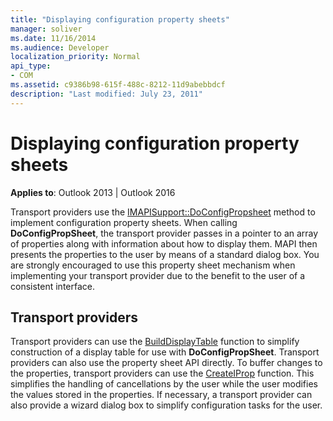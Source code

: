 ```yaml
---
title: "Displaying configuration property sheets"
manager: soliver
ms.date: 11/16/2014
ms.audience: Developer
localization_priority: Normal
api_type:
- COM
ms.assetid: c9386b98-615f-488c-8212-11d9abebbdcf
description: "Last modified: July 23, 2011"
---
```


# Displaying configuration property sheets

**Applies to**: Outlook 2013 | Outlook 2016 
  
Transport providers use the [IMAPISupport::DoConfigPropsheet](imapisupport-doconfigpropsheet.md) method to implement configuration property sheets. When calling **DoConfigPropSheet**, the transport provider passes in a pointer to an array of properties along with information about how to display them. MAPI then presents the properties to the user by means of a standard dialog box. You are strongly encouraged to use this property sheet mechanism when implementing your transport provider due to the benefit to the user of a consistent interface.
  
## Transport providers

Transport providers can use the [BuildDisplayTable](builddisplaytable.md) function to simplify construction of a display table for use with **DoConfigPropSheet**. Transport providers can also use the property sheet API directly. To buffer changes to the properties, transport providers can use the [CreateIProp](createiprop.md) function. This simplifies the handling of cancellations by the user while the user modifies the values stored in the properties. If necessary, a transport provider can also provide a wizard dialog box to simplify configuration tasks for the user. 
  

